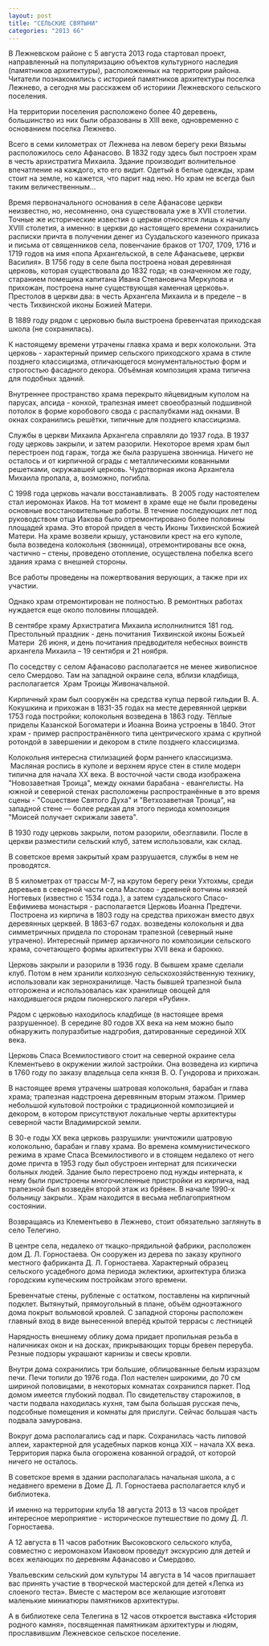 ```yaml
---
layout: post
title: "СЕЛЬСКИЕ СВЯТЫНИ"
categories: "2013 66"
---
```


В Лежневском районе с 5 августа 2013 года стартовал проект, направленный на популяризацию объектов культурного наследия (памятников архитектуры), расположенных на территории района. Читатели познакомились с историей памятников архитектуры поселка Лежнево, а сегодня мы расскажем об историии Лежневского сельского поселения.

На территории поселения расположено более 40 деревень, большинство из них  были образованы в XIII веке, одновременно с  основанием поселка Лежнево.

Всего  в семи километрах от Лежнева на левом берегу реки Вязьмы расположилось село  Афанасово. В 1832 году здесь был построен храм в честь архистратига Михаила. Здание производит волнительное впечатление на каждого, кто его видит.  Одетый в белые одежды, храм стоит на земле, но кажется, что парит над нею. Но  храм не всегда был таким величественным…

Время первоначального основания в селе Афанасове церкви неизвестно, но,  несомненно, она существовала уже в XVII столетии. Точные же исторические известия о церкви относятся лишь к началу  XVIII cтолетия, а именно:  в церкви до настоящего времени сохранились расписки причта в получении денег из  Суздальского казенного приказа и письма от священников села, повенчание браков  от 1707, 1709, 1716 и 1719 годов на имя «попа Архангельской, в селе Афанасьеве,  церкви Василия». В 1756 году в селе была построена новая деревянная церковь,  которая существовала до 1832 года; «в означенном же году, старанием помещика  капитана Ивана Степановича Меркулова и прихожан, построена ныне существующая  каменная церковь». Престолов в церкви два: в честь Архангела Михаила и  в пределе – в честь Тихвинской иконы Божией Матери.

В 1889 году рядом с церковью была выстроена бревенчатая  приходская школа (не сохранилась).

К  настоящему времени утрачены главка храма и верх колокольни. Эта церковь - характерный пример сельского приходского храма в стиле  позднего классицизма, отличающегося монументальностью форм и строгостью  фасадного декора. Объёмная композиция храма типична для подобных зданий.

Внутреннее пространство храма перекрыто яйцевидным куполом на парусах,  апсида - конхой, трапезная имеет своеобразный подшивной потолок в форме  коробового свода с распалубками над окнами. В окнах  сохранились решётки, типичные для позднего классицизма.

Службы  в церкви Михаила Архангела справляли до 1937 года. В 1937 году церковь закрыли, и затем разорили. Некоторое время храм был  перестроен под гараж, тогда же была разрушена звонница. Ничего не осталось и от  кирпичной ограды с металлическими кованными решетками, окружавшей церковь. Чудотворная  икона Архангела Михаила пропала, а, возможно, погибла.

С  1998 года церковь начали восстанавливать.  В 2005 году настоятелем стал иеромонах Иаков.  На тот момент в храме еще не были проведены основные восстановительные работы.  В течение последующих лет под руководством отца Иакова было отремонтировано  более половины площадей храма. Это второй придел в честь Иконы Тихвинской  Божией Матери. На храме возвели крышу, установили крест на его куполе, была  возведена колокольня (звонница), отремонтированы все окна, частично – стены,  проведено отопление, осуществлена побелка всего здания храма с внешней стороны.

Все  работы проведены на пожертвования верующих, а также при их участии.

Однако  храм отремонтирован не полностью. В ремонтных работах нуждается еще около  половины площадей.

В сентябре храму Архистратига Михаила исполнилнится 181 год. Престольный  праздник - день почитания Тихвинской иконы Божьей Матери  26 июня, и день почитания предводителя  небесных воинств архангела Михаила – 19 сентября и 21 ноября.

По соседству с селом Афанасово располагается не менее живописное село  Смердово. Там на западной окраине села, вблизи кладбища, располагается  Храм Троицы Живоначальной.

Кирпичный храм был сооружён на средства купца первой гильдии В. А. Кокушкина  и прихожан в 1831-35 годах на месте деревянной церкви 1753 года постройки;  колокольня возведена в 1863 году. Тёплые приделы Казанской Богоматери и Иоанна  Воина устроены в 1840. Этот храм - пример распространённого типа центрического  храма с крупной ротондой в завершении и декором в стиле позднего классицизма.

Колокольня  интересна стилизацией форм раннего классицизма.  Масляная роспись в куполе и верхнем ярусе стен в стиле модерн типична для  начала XX века. В  восточной части свода изображена "Новозаветная Троица", между окнами  барабана - евангелисты. На южной и северной стенах расположены распространённые  в это время сцены - "Сошествие Святого Духа" и "Ветхозаветная  Троица", на западной стене — более редкая для этого периода композиция  "Моисей получает скрижали завета".

В  1930 году церковь закрыли, потом разорили, обезглавили. После в церкви  разместили сельский клуб, затем использовали, как склад.

В  советское время закрытый храм разрушается, службы в нем не проводятся.

В 5 километрах от трассы М-7, на крутом берегу реки Ухтохмы, среди деревьев  в северной части села Маслово - древней вотчины князей Ногтевых (известно с  1534 года.), а затем суздальского Спасо-Евфимиева монастыря - располагается  Церковь Иоанна Предтечи.  Построена из  кирпича в 1803 году на средства прихожан вместо двух деревянных церквей. В  1863-67 годах. возведены колокольня и два симметричных придела по сторонам  трапезной (северный ныне утрачено). Интересный пример архаичного по композиции  сельского храма, сочетающего формы архитектуры XVII века и барокко.

Церковь  закрыли и разорили в 1936 году. В бывшем храме сделали клуб. Потом в нем  хранили колхозную сельскохозяйственную технику, использовали как  зернохранилище. Часть бывшей трапезной была отгорожена и использовалась как  хранилище овощей для находившегося рядом пионерского лагеря «Рубин».

Рядом  с церковью находилось кладбище (в настоящее время разрушенное). В середине 80 годов XX века на нем можно  было обнаружить полуразбитые надгробия, датированные серединой XIX века.

Церковь Спаса Всемилостивого стоит на северной окраине села Клементьево в  окружении жилой застройки. Она возведена из кирпича в 1760 году по заказу  владельца села князя В. О. Гундорова и прихожан.

В  настоящее время утрачены шатровая колокольня, барабан и глава храма; трапезная  надстроена деревянным вторым этажом. Пример небольшой культовой постройки с  традиционной композицией и декором, в котором присутствуют локальные черты  архитектуры северной части Владимирской земли.

В 30-е годы XX века церковь разрушили:  уничтожили шатровую колокольню, барабан и главу храма. Во времена  коммунистического режима в храме Спаса Всемилостивого и в стоящем недалеко от  него доме причта в 1953 году был обустроен интернат для психически больных  людей. Здание было перестроено под нужды интерната, к нему были пристроены многочисленные  пристройки из кирпича, над трапезной был возведён второй этаж из брёвен. В  начале 1990-х больницу закрыли.. Храм находится в весьма неблагоприятном  состоянии.

Возвращаясь  из Клементьево в Лежнево, стоит обязательно заглянуть в село Телегино.

В центре села, недалеко от ткацко-прядильной фабрики, расположен дом Д. Л.  Горностаева. Он сооружен из дерева по заказу крупного местного фабриканта Д. Л.  Горностаева. Характерный  образец сельского усадебного дома периода эклектики, архитектура близка городским  купеческим постройкам этого времени.

Бревенчатые  стены, рубленые с остатком, поставлены на кирпичный подклет. Вытянутый,  прямоугольный в плане, объём одноэтажного дома покрыт вольмовой кровлей. С  западной стороны расположен главный вход в виде вынесенной вперёд крытой  террасы с лестницей

Нарядность  внешнему облику дома придает пропильная резьба в наличниках окон и на досках,  прикрывающих торцы бревен переруба. Резные подзоры украшают карнизы и свесы  кровли.

Внутри  дома сохранились три большие, облицованные белым изразцом печи. Печи топили до  1976 года. Пол настелен широкими, до 70 см шириной половицами, в некоторых комнатах  сохранился паркет. Под домом имеется глубокий подвал. По свидетельству старожилов, в части подвала находилась кухня, там была  большая русская печь, подсобные помещения и комнаты для прислуги. Сейчас  большая часть подвала замурована.

Вокруг  дома располагались сад и парк. Сохранилась часть липовой  аллеи, характерной для усадебных парков конца XIX – начала XX века. Территория парка была огорожена кованной оградой, от которой ничего  не осталось.

В советское время в здании располагалась начальная школа, а с недавнего  времени в Доме Д. Л. Горностаева располагается клуб и библиотека.

И именно на территории клуба 18 августа 2013 в 13 часов пройдет интересное  мероприятие - историческое путешествие по дому Д. Л. Горностаева.

А 12 августа в 11 часов работник Высоковского сельского клуба, совместно с  иеромонахом Иаковом проведут экскурсию для детей и всех желающих по деревням  Афанасово и Смердово.

Увальевским сельский дом культуры 14 августа в 14 часов приглашает вас  принять участие в творческой мастерской для детей «Лепка из слоеного теста». Вместе  с мастером все желающие изготовят маленькие миниатюры памятников архитектуры.

А в библиотеке села Телегина в 12 часов откроется выставка «История родного  камня», посвященная памятникам архитектуры и людям, прославившим Лежневское  сельское поселение.



